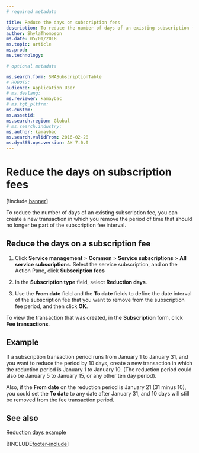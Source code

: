 ```yaml
---
# required metadata

title: Reduce the days on subscription fees  
description: To reduce the number of days of an existing subscription fee, you can create a new transaction in which you remove the period of time that should no longer be part of the subscription fee interval.
author: ShylaThompson
ms.date: 05/01/2018
ms.topic: article
ms.prod: 
ms.technology: 

# optional metadata

ms.search.form: SMASubscriptionTable
# ROBOTS: 
audience: Application User
# ms.devlang: 
ms.reviewer: kamaybac
# ms.tgt_pltfrm: 
ms.custom: 
ms.assetid: 
ms.search.region: Global
# ms.search.industry: 
ms.author: kamaybac
ms.search.validFrom: 2016-02-28
ms.dyn365.ops.version: AX 7.0.0
---
```



# Reduce the days on subscription fees 

[!include [banner](../includes/banner.md)]


To reduce the number of days of an existing subscription fee, you can create a new transaction in which you remove the period of time that should no longer be part of the subscription fee interval.

## Reduce the days on a subscription fee

1.  Click **Service management** \> **Common** \> **Service subscriptions** \> **All service subscriptions**. Select the service subscription, and on the Action Pane, click **Subscription fees**

2.  In the **Subscription type** field, select **Reduction days**.

3.  Use the **From date** field and the **To date** fields to define the date interval of the subscription fee that you want to remove from the subscription fee period, and then click **OK**.

To view the transaction that was created, in the **Subscription** form, click **Fee transactions**.

## Example

If a subscription transaction period runs from January 1 to January 31, and you want to reduce the period by 10 days, create a new transaction in which the reduction period is January 1 to January 10. (The reduction period could also be January 5 to January 15, or any other ten day period).

Also, if the **From date** on the reduction period is January 21 (31 minus 10), you could set the **To date** to any date after January 31, and 10 days will still be removed from the fee transaction period.

## See also

[Reduction days example](reduction-days-example.md)

  




[!INCLUDE[footer-include](../../includes/footer-banner.md)]